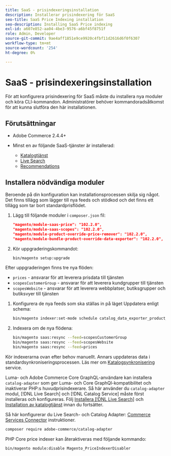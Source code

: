 ```yaml
---
title: SaaS - prisindexeringsinstallation
description: Installerar prisindexering för SaaS
seo-title: SaaS Price Indexing installation
seo-description: Installing SaaS Price indexing
exl-id: a607e852-aa04-4be3-9576-a6bf45f8751f
role: Admin, Developer
source-git-commit: 9ae4aff1851e9ce9920c4fbf11d2616d6f0f6307
workflow-type: tm+mt
source-wordcount: '254'
ht-degree: 0%

---
```


# SaaS - prisindexeringsinstallation

För att konfigurera prisindexering för SaaS måste du installera nya moduler och köra CLI-kommandon. Administratörer behöver kommandoradsåtkomst för att kunna slutföra den här installationen.

## Förutsättningar

* Adobe Commerce 2.4.4+
* Minst en av följande SaaS-tjänster är installerad:

   * [Katalogtjänst](../catalog-service/overview.md)
   * [Live Search](../live-search/guide-overview.md)
   * [Recommendations](../product-recommendations/guide-overview.md)

## Installera nödvändiga moduler

Beroende på din konfiguration kan installationsprocessen skilja sig något.
Det finns tillägg som lägger till nya feeds och stödkod och det finns ett tillägg som tar bort standardprisflödet.

1. Lägg till följande moduler i `composer.json` fil:

   ```json
   "magento/module-saas-price": "102.2.0",
   "magento/module-saas-scopes": "102.2.0",
   "magento/module-product-override-price-remover": "102.2.0",
   "magento/module-bundle-product-override-data-exporter": "102.2.0",
   ```

1. Kör uppgraderingskommandot:

   ```bash
   bin/magento setup:upgrade
   ```

Efter uppgraderingen finns tre nya flöden:

* `prices` - ansvarar för att leverera prisdata till tjänsten
* `scopesCustomerGroup` - ansvarar för att leverera kundgrupper till tjänsten
* `scopesWebsite` - ansvarar för att leverera webbplatser, butiksgrupper och butiksvyer till tjänsten


1. Konfigurera de nya feeds som ska ställas in på läget Uppdatera enligt schema:

   ```bash
   bin/magento indexer:set-mode schedule catalog_data_exporter_product_prices scopes_customergroup_data_exporter scopes_website_data_exporter
   ```

1. Indexera om de nya flödena:

   ```bash
   bin/magento saas:resync --feed=scopesCustomerGroup
   bin/magento saas:resync --feed=scopesWebsite
   bin/magento saas:resync --feed=prices
   ```

Kör indexerarna ovan efter behov manuellt. Annars uppdateras data i standardsynkroniseringsprocessen. Läs mer om [Katalogsynkronisering](../landing/catalog-sync.md) service.

Luma- och Adobe Commerce Core GraphQL-användare kan installera `catalog-adapter` som ger Luma- och Core GraphQl-kompatibilitet och inaktiverar PHP:s huvudprisindexerare.
Så här använder du `catalog-adapter` modul, [!DNL Live Search] och [!DNL Catalog Service] måste först installeras och konfigureras. Följ [Installera [!DNL Live Search]](../live-search/install.md) och [Installation av katalogtjänst](../catalog-service/installation.md) innan du fortsätter.

Så här konfigurerar du Live Search- och Catalog Adapter: [Commerce Services Connector](https://experienceleague.adobe.com/docs/commerce-merchant-services/user-guides/integration-services/saas.html?lang=en) instruktioner.

```bash
composer require adobe-commerce/catalog-adapter
```

PHP Core price indexer kan återaktiveras med följande kommando:

```bash
bin/magento module:disable Magento_PriceIndexerDisabler
```
